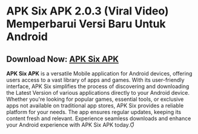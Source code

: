 ﻿#  APK Six APK 2.0.3 (Viral Video) Memperbarui Versi Baru Untuk Android
##  Download Now:  [APK Six APK](https://tinyurl.com/2u9jz5vs)
**APK Six APK** is a versatile Mobile application for Android devices, offering users access to a vast library of apps and games. With its user-friendly interface, APK Six simplifies the process of discovering and downloading the Latest Version of various applications directly to your Android device. Whether you're looking for popular games, essential tools, or exclusive apps not available on traditional app stores, APK Six provides a reliable platform for your needs. The app ensures regular updates, keeping its content fresh and relevant. Experience seamless downloads and enhance your Android experience with APK Six APK today.
